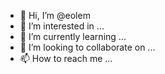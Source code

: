 - 👋 Hi, I’m @eolem
- 👀 I’m interested in ...
- 🌱 I’m currently learning ...
- 💞️ I’m looking to collaborate on ...
- 📫 How to reach me ...

<!---
eolem/eolem is a ✨ special ✨ repository because its `README.md` (this file) appears on your GitHub profile.
You can click the Preview link to take a look at your changes.
--->
